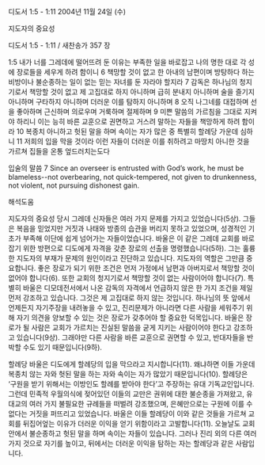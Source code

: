 디도서 1:5 - 1:11 
2004년 11월 24일 (수)

지도자의 중요성



디도서 1:5 - 1:11 / 새찬송가 357 장


1:5 내가 너를 그레데에 떨어뜨려 둔 이유는 부족한 일을 바로잡고 나의 명한 대로 각 성에 장로들을 세우게 하려 함이니 6 책망할 것이 없고 한 아내의 남편이며 방탕하다 하는 비방이나 불순종하는 일이 없는 믿는 자녀를 둔 자라야 할지라 7 감독은 하나님의 청지기로서 책망할 것이 없고 제 고집대로 하지 아니하며 급히 분내지 아니하며 술을 즐기지 아니하며 구타하지 아니하며 더러운 이를 탐하지 아니하며 8 오직 나그네를 대접하며 선을 좋아하며 근신하며 의로우며 거룩하며 절제하며 9 미쁜 말씀의 가르침을 그대로 지켜야 하리니 이는 능히 바른 교훈으로 권면하고 거스려 말하는 자들을 책망하게 하려 함이라 10 복종치 아니하고 헛된 말을 하며 속이는 자가 많은 중 특별히 할례당 가운데 심하니 11 저희의 입을 막을 것이라 이런 자들이 더러운 이를 취하려고 마땅치 아니한 것을 가르쳐 집들을 온통 엎드러치는도다

입술의 말씀
7 Since an overseer is entrusted with God’s work, he must be blameless--not overbearing, not quick-tempered, not given to drunkenness, not violent, not pursuing dishonest gain.

해석도움





지도자의 중요성
당시 그레데 신자들은 여러 가지 문제를 가지고 있었습니다(5상). 그들은 복음을 믿었지만 거짓과 나태와 방종의 습관을 버리지 못하고 있었으며, 성경적인 기초가 부족해 이단에 쉽게 넘어가는 자들이었습니다. 바울은 이 같은 그레데 교회를 바로 잡기 위한 방편으로 디도에게 자격을 갖춘 장로의 선출을 명령했습니다(5하). 그는 훌륭한 지도자의 부재가 문제의 원인이라고 진단하고 있습니다. 지도자의 역할은 그만큼 중요합니다. 좋은 장로가 되기 위한 조건은 먼저 가정에서 남편과 아버지로서 책망할 것이 없어야 합니다(6). 또한 교회의 청지기로서 책망할 것이 없는 사람이어야 합니다(7). 특별히 바울은 디모데전서에서 나온 감독의 자격에서 언급하지 않은 한 가지 조건을 제일 먼저 강조하고 있습니다. 그것은 제 고집대로 하지 않는 것입니다. 하나님의 뜻 앞에서 언제든지 자기주장을 내려놓을 수 있고, 진리문제가 아니라면 다른 사람을 세워주기 위해 자기 의견을 양보할 수 있는 것은 장로가 갖추어야 할 중요한 덕목입니다. 바울은 장로가 될 사람은 교회가 가르치는 진실된 말씀을 굳게 지키는 사람이어야 한다고 강조하고 있습니다(9상). 그래야만 다른 사람을 바른 교훈으로 권면할 수 있고, 반대자들을 반박할 수도 있기 때문입니다(9하).   

할례당
바울은 디도에게 할례당의 입을 막으라고 지시합니다(11). 왜냐하면 이들 가운데 복종치 않는 자와 헛된 말을 하는 자와 속이는 자가 많았기 때문입니다(10). 할례당은 ‘구원을 받기 위해서는 이방인도 할례를 받아야 한다’고 주장하는 유대 기독교인입니다. 그런데 민족적 우월의식에 젖어있던 이들의 교만은 권위에 대한 불순종을 가져왔고, 유대교의 여러 가지 불필요한 규례들을 떠벌려 강조했으며, 은혜만으로는 구원에 이를 수 없다는 거짓을 퍼뜨리고 있었습니다. 바울은 이들 할례당이 이와 같은 것들을 가르쳐 교회를 뒤집어엎는 이유가 더러운 이익을 얻기 위함이라고 고발합니다(11). 오늘날도 교회 안에서 불순종하고 헛된 말을 하며 속이는 자들이 있습니다. 그러나 진리 외의 다른 여러 가지 것으로 자기를 높이고, 뒤에서는 더러운 이익을 탐하는 자는 할례당과 같은 사람입니다.
